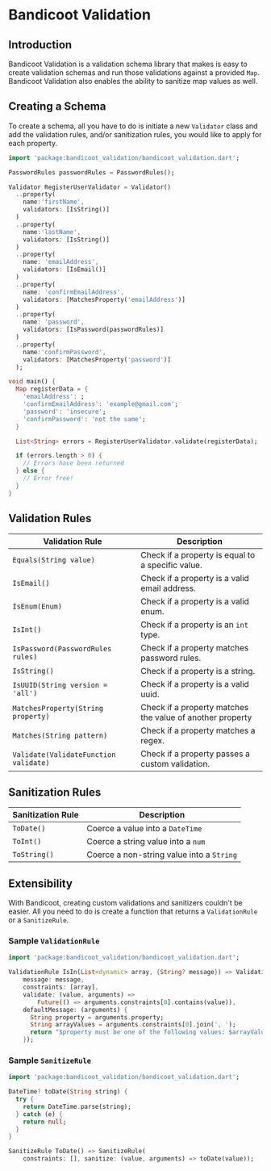# Bandicoot Validation

## Introduction

Bandicoot Validation is a validation schema library that makes is easy to create validation schemas and run those validations against a provided `Map`.
Bandicoot Validation also enables the ability to sanitize map values as well.

## Creating a Schema

To create a schema, all you have to do is initiate a new `Validator` class and add the validation rules, and/or sanitization rules, you would like to apply for each property.

```dart
import 'package:bandicoot_validation/bandicoot_validation.dart';

PasswordRules passwordRules = PasswordRules();

Validator RegisterUserValidator = Validator()
  ..property(
    name:'firstName',
    validators: [IsString()]
  )
  ..property(
    name:'lastName',
    validators: [IsString()]
  )
  ..property(
    name: 'emailAddress',
    validators: [IsEmail()]
  )
  ..property(
    name: 'confirmEmailAddress',
    validators: [MatchesProperty('emailAddress')]
  )
  ..property(
    name: 'password',
    validators: [IsPassword(passwordRules)]
  )
  ..property(
    name:'confirmPassword',
    validators: [MatchesProperty('password')]
  );

void main() {
  Map registerData = {
    'emailAddress': ;
    'confirmEmailAddress': 'example@gmail.com';
    'password': 'insecure';
    'confirmPassword': 'not the same';
  }

  List<String> errors = RegisterUserValidator.validate(registerData);

  if (errors.length > 0) {
    // Errors have been returned
  } else {
    // Error free!
  }
}
```

## Validation Rules

| Validation Rule | Description |
| ---- | ----------- |
| `Equals(String value)` | Check if a property is equal to a specific value. |
| `IsEmail()` | Check if a property is a valid email address. |
| `IsEnum(Enum)` | Check if a property is a valid enum. |
| `IsInt()` | Check if a property is an `int` type.|
| `IsPassword(PasswordRules rules)` | Check if a property matches password rules. |
| `IsString()` | Check if a property is a string. |
| `IsUUID(String version = 'all')` | Check if a property is a valid uuid. |
| `MatchesProperty(String property)` | Check if a property matches the value of another property |
| `Matches(String pattern)` | Check if a property matches a regex. |
| `Validate(ValidateFunction validate)` | Check if a property passes a custom validation. |

## Sanitization Rules

| Sanitization Rule | Description |
| ---- | ----------- |
| `ToDate()` | Coerce a value into a `DateTime` |
| `ToInt()` | Coerce a string value into a `num` |
| `ToString()` | Coerce a non-string value into a `String` |

## Extensibility
With Bandicoot, creating custom validations and sanitizers couldn't be easier. All you need to do is create a function that returns a `ValidationRule` or a `SanitizeRule`.

### Sample `ValidationRule`

```dart
import 'package:bandicoot_validation/bandicoot_validation.dart';

ValidationRule IsIn(List<dynamic> array, {String? message}) => ValidationRule(
    message: message,
    constraints: [array],
    validate: (value, arguments) =>
        Future(() => arguments.constraints[0].contains(value)),
    defaultMessage: (arguments) {
      String property = arguments.property;
      String arrayValues = arguments.constraints[0].join(', ');
      return "$property must be one of the following values: $arrayValues";
    });
```

### Sample `SanitizeRule`

```dart
import 'package:bandicoot_validation/bandicoot_validation.dart';

DateTime? toDate(String string) {
  try {
    return DateTime.parse(string);
  } catch (e) {
    return null;
  }
}

SanitizeRule ToDate() => SanitizeRule(
    constraints: [], sanitize: (value, arguments) => toDate(value));
```
